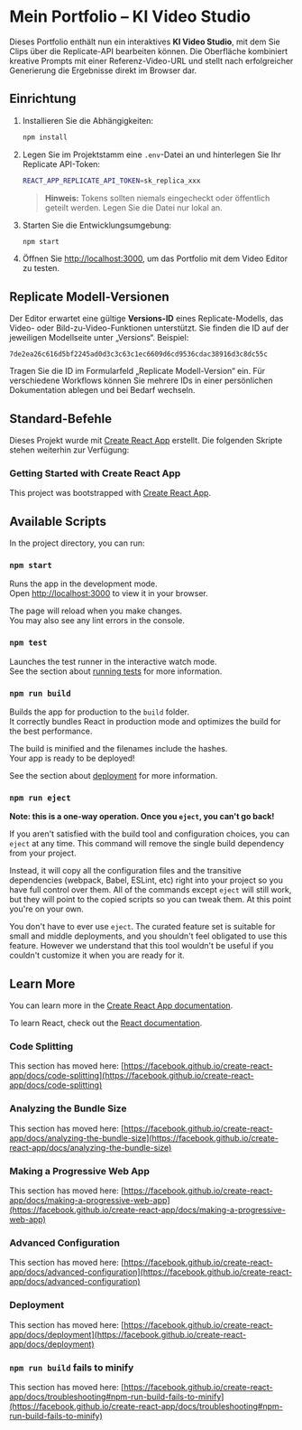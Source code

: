 # Mein Portfolio – KI Video Studio

Dieses Portfolio enthält nun ein interaktives **KI Video Studio**, mit dem Sie Clips über die
Replicate-API bearbeiten können. Die Oberfläche kombiniert kreative Prompts mit einer Referenz-Video-URL
und stellt nach erfolgreicher Generierung die Ergebnisse direkt im Browser dar.

## Einrichtung

1. Installieren Sie die Abhängigkeiten:

   ```bash
   npm install
   ```

2. Legen Sie im Projektstamm eine `.env`-Datei an und hinterlegen Sie Ihr Replicate API-Token:

   ```bash
   REACT_APP_REPLICATE_API_TOKEN=sk_replica_xxx
   ```

   > **Hinweis:** Tokens sollten niemals eingecheckt oder öffentlich geteilt werden. Legen Sie die Datei nur lokal an.

3. Starten Sie die Entwicklungsumgebung:

   ```bash
   npm start
   ```

4. Öffnen Sie [http://localhost:3000](http://localhost:3000), um das Portfolio mit dem Video Editor zu testen.

## Replicate Modell-Versionen

Der Editor erwartet eine gültige **Versions-ID** eines Replicate-Modells, das Video- oder Bild-zu-Video-Funktionen
unterstützt. Sie finden die ID auf der jeweiligen Modellseite unter „Versions“. Beispiel:

```
7de2ea26c616d5bf2245ad0d3c3c63c1ec6609d6cd9536cdac38916d3c8dc55c
```

Tragen Sie die ID im Formularfeld „Replicate Modell-Version“ ein. Für verschiedene Workflows können Sie mehrere IDs
in einer persönlichen Dokumentation ablegen und bei Bedarf wechseln.

## Standard-Befehle

Dieses Projekt wurde mit [Create React App](https://github.com/facebook/create-react-app) erstellt. Die folgenden Skripte stehen weiterhin zur Verfügung:

### Getting Started with Create React App

This project was bootstrapped with [Create React App](https://github.com/facebook/create-react-app).

## Available Scripts

In the project directory, you can run:

### `npm start`

Runs the app in the development mode.\
Open [http://localhost:3000](http://localhost:3000) to view it in your browser.

The page will reload when you make changes.\
You may also see any lint errors in the console.

### `npm test`

Launches the test runner in the interactive watch mode.\
See the section about [running tests](https://facebook.github.io/create-react-app/docs/running-tests) for more information.

### `npm run build`

Builds the app for production to the `build` folder.\
It correctly bundles React in production mode and optimizes the build for the best performance.

The build is minified and the filenames include the hashes.\
Your app is ready to be deployed!

See the section about [deployment](https://facebook.github.io/create-react-app/docs/deployment) for more information.

### `npm run eject`

**Note: this is a one-way operation. Once you `eject`, you can't go back!**

If you aren't satisfied with the build tool and configuration choices, you can `eject` at any time. This command will remove the single build dependency from your project.

Instead, it will copy all the configuration files and the transitive dependencies (webpack, Babel, ESLint, etc) right into your project so you have full control over them. All of the commands except `eject` will still work, but they will point to the copied scripts so you can tweak them. At this point you're on your own.

You don't have to ever use `eject`. The curated feature set is suitable for small and middle deployments, and you shouldn't feel obligated to use this feature. However we understand that this tool wouldn't be useful if you couldn't customize it when you are ready for it.

## Learn More

You can learn more in the [Create React App documentation](https://facebook.github.io/create-react-app/docs/getting-started).

To learn React, check out the [React documentation](https://reactjs.org/).

### Code Splitting

This section has moved here: [https://facebook.github.io/create-react-app/docs/code-splitting](https://facebook.github.io/create-react-app/docs/code-splitting)

### Analyzing the Bundle Size

This section has moved here: [https://facebook.github.io/create-react-app/docs/analyzing-the-bundle-size](https://facebook.github.io/create-react-app/docs/analyzing-the-bundle-size)

### Making a Progressive Web App

This section has moved here: [https://facebook.github.io/create-react-app/docs/making-a-progressive-web-app](https://facebook.github.io/create-react-app/docs/making-a-progressive-web-app)

### Advanced Configuration

This section has moved here: [https://facebook.github.io/create-react-app/docs/advanced-configuration](https://facebook.github.io/create-react-app/docs/advanced-configuration)

### Deployment

This section has moved here: [https://facebook.github.io/create-react-app/docs/deployment](https://facebook.github.io/create-react-app/docs/deployment)

### `npm run build` fails to minify

This section has moved here: [https://facebook.github.io/create-react-app/docs/troubleshooting#npm-run-build-fails-to-minify](https://facebook.github.io/create-react-app/docs/troubleshooting#npm-run-build-fails-to-minify)
